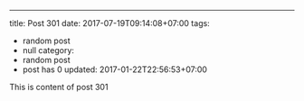 ---
title: Post 301
date: 2017-07-19T09:14:08+07:00
tags:
  - random post
  - null
category:
  - random post
  - post has 0
updated: 2017-01-22T22:56:53+07:00

This is content of post 301